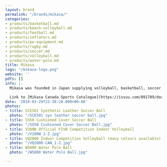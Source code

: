 ```yaml
---
layout: brand
permalink: "/brands/mikasa/"
categories:
- products/basketball.md
- products/beach-volleyball.md
- products/football.md
- products/inflators.md
- products/pe-equipment.md
- products/rugby.md
- products/soccer.md
- products/volleyball.md
- products/water-polo.md
title: Mikasa
logo: "/mikasa-logo.png"
website: ''
pdfs: []
info: |-
  Mikasa was founded in Japan supplying volleyball, basketball, soccer, rugby and water polo balls.

  Link to [Mikasa Canada Sports Catalogue](https://issuu.com/091789/docs/2020_mikasacatalog)
date: '2019-03-29T22:30:20.000+00:00'
photos:
- title: SCE501 Synthetic Leather Soccer Ball
  photo: "/SCE501 syn leather soccer ball.jpg"
- title: SS50 Cushioned Cover Soccer Ball
  photo: "/SS50 Cushioned Cover Soccer Ball.jpg"
- title: V200W Official FIVB Competition Indoor Volleyball
  photo: "/V200W_1-Z.jpg"
- title: VQ2000 Indoor Competition Volleyball (many colours available)
  photo: "/VQ2000-CAN_1-Z.jpg"
- title: W5000 Water Polo Ball
  photo: "/W5000 Water Polo Ball.jpg"

---
```

